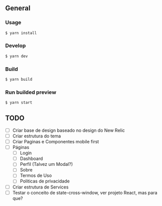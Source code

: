 ## General
### Usage

```bash
$ yarn install
```

### Develop

```bash
$ yarn dev
```

### Build

```bash
$ yarn build
```

### Run builded preview

```bash
$ yarn start
```


## TODO

- [ ] Criar base de design baseado no design do New Relic
- [ ] Criar estrutura do tema
- [ ] Criar Paginas e Componentes mobile first
- [ ] Páginas
  - [ ] Login
  - [ ] Dashboard
  - [ ] Perfil (Talvez um Modal?)
  - [ ] Sobre
  - [ ] Termos de Uso
  - [ ] Politicas de privacidade
- [ ] Criar estrutura de Services
- [ ] Testar o conceito de state-cross-window, ver projeto React, mas para que?
